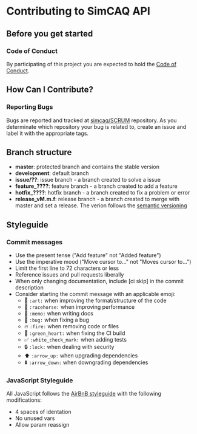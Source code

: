 # Contributing to SimCAQ API

## Before you get started

### Code of Conduct

By participating of this project you are expected to hold the [Code of Conduct](https://gitlab.c3sl.ufpr.br/simcaq/simcaq-node/blob/development/CODE_OF_CONDUCT.md).

## How Can I Contribute?

### Reporting Bugs
Bugs are reported and tracked at [simcaq/SCRUM](https://gitlab.c3sl.ufpr.br/simcaq/SCRUM/board) repository. As you determinate which repository your bug is related to, create an issue and label it with the appropriate tags.

## Branch structure

* **master**: protected branch and contains the stable version
* **development**: default branch
* **issue/??**: issue branch - a branch created to solve a issue
* **feature_????**: feature branch - a branch created to add a feature
* **hotfix_????**: hotfix branch - a branch created to fix a problem or error
* **release_vM.m.f**: release branch - a branch created to merge with master and set a release. The verion follows the [semantic versioning](http://semver.org)

## Styleguide

### Commit messages

* Use the present tense ("Add feature" not "Added feature")
* Use the imperative mood ("Move cursor to..." not "Moves cursor to...")
* Limit the first line to 72 characters or less
* Reference issues and pull requests liberally
* When only changing documentation, include [ci skip] in the commit description
* Consider starting the commit message with an applicable emoji:
  * :art: `:art:` when improving the format/structure of the code
  * :racehorse: `:racehorse:` when improving performance
  * :memo: `:memo:` when writing docs
  * :bug: `:bug:` when fixing a bug
  * :fire: `:fire:` when removing code or files
  * :green_heart: `:green_heart:` when fixing the CI build
  * :white_check_mark: `:white_check_mark:` when adding tests
  * :lock: `:lock:` when dealing with security
  * :arrow_up: `:arrow_up:` when upgrading dependencies
  * :arrow_down: `:arrow_down:` when downgrading dependencies

### JavaScript Styleguide

All JavaScript follows the [AirBnB styleguide](https://github.com/airbnb/javascript) with the following modifications:
* 4 spaces of identation
* No unused vars
* Allow param reassign
